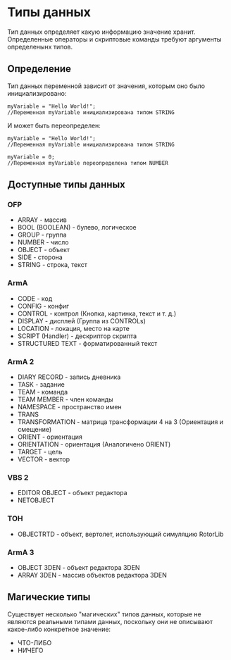 # Типы данных
Тип данных определяет какую информацию значение хранит. Определенные операторы и скриптовые команды требуют аргументы определенынх типов.
## Определение
Тип данных переменной зависит от значения, которым оно было инициализировано:
```
myVariable = "Hello World!";
//Переменная myVariable инициализирована типом STRING
```
И может быть переопределен:
```
myVariable = "Hello World!";
//Переменная myVariable инициализирована типом STRING

myVariable = 0;
//Переменная myVariable переопределена типом NUMBER
```
## Доступные типы данных
### OFP
* ARRAY - массив
* BOOL (BOOLEAN) - булево, логическое
* GROUP - группа
* NUMBER - число
* OBJECT - объект
* SIDE - сторона
* STRING - строка, текст
### ArmA
* CODE - код
* CONFIG - конфиг
* CONTROL - контрол (Кнопка, картинка, текст и т. д.)
* DISPLAY - дисплей (Группа из CONTROLs)
* LOCATION - локация, место на карте
* SCRIPT (Handler) - дескриптор скрипта
* STRUCTURED TEXT - форматированный текст
### ArmA 2
* DIARY RECORD - запись дневника
* TASK - задание
* TEAM - команда
* TEAM MEMBER - член команды
* NAMESPACE - пространство имен
* TRANS
* TRANSFORMATION - матрица трансформации 4 на 3 (Ориентация и смещение)
* ORIENT - ориентация
* ORIENTATION - ориентация (Аналогичено ORIENT)
* TARGET - цель
* VECTOR - вектор
### VBS 2
* EDITOR OBJECT - объект редактора
* NETOBJECT
### TOH
* OBJECTRTD - объект, вертолет, использующий симуляцию RotorLib
### ArmA 3
* OBJECT 3DEN - объект редактора 3DEN
* ARRAY 3DEN - массив объектов редактора 3DEN
## Магические типы
Существует несколько "магических" типов данных, которые не являются реальными типами данных, поскольку они не описывают какое-либо конкретное значение:
* ЧТО-ЛИБО
* НИЧЕГО